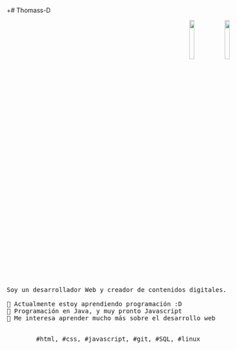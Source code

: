 +# Thomass-D  
<p>   
  <div align="right">
    <img src="https://i.imgur.com/OqdBkNn.gif" width="15%" style="display: inline-block;"/>
    <img src="https://media.giphy.com/media/JIX9t2j0ZTN9S/giphy.gif" width="15%" style="display: inline-block;"/>
  </div>

  <samp>    
    <br>Soy un desarrollador Web y creador de contenidos digitales.     
    <br>     
    <br>🔹 Actualmente estoy aprendiendo programación :D     
    <br>🔹 Programación en Java, y muy pronto Javascript     
    <br>🔹 Me interesa aprender mucho más sobre el desarrollo web     
  </samp>    
  <br>   
  <br>   
  <p align="center">     
    <samp>       
      #html, #css, #javascript, #git, #SQL, #linux      
    </samp>     
    <br>   
  </p>    
</p>
